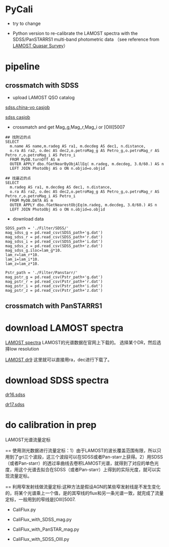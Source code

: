 # PyCali
- try to change

- Python version to re-calibrate the LAMOST spectra with the SDSS/PanSTARRS1 multi-band photometric data （see reference from [LAMOST Quasar Survey](https://ui.adsabs.harvard.edu/abs/2022arXiv221212876J/abstract)）


# pipeline

##  crossmatch with SDSS
- upload LAMOST QSO catalog

[sdss.china-vo casjob](http://sdss.china-vo.org/casjobs/MyDB.aspx)

[sdss casjob](http://skyserver.sdss.org/casjobs/MyDB.aspx)


- crossmatch and get Mag_g,Mag_r,Mag_i or [OIII]5007 

```
## 找附近的点
SELECT
  m.name AS name,m.radeg AS ra1, m.decdeg AS dec1, n.distance,
  o.ra AS ra2, o.dec AS dec2,o.petroMag_g AS Petro_g,o.petroMag_r AS Petro_r,o.petroMag_i AS Petro_i
  FROM MyDB.turnOff AS m
  OUTER APPLY dbo.fGetNearByObjAllEq( m.radeg, m.decdeg, 3.0/60.) AS n
  LEFT JOIN PhotoObj AS o ON n.objid=o.objid
```  


```
## 找最近的点
SELECT
  m.radeg AS ra1, m.decdeg AS dec1, n.distance,
  o.ra AS ra2, o.dec AS dec2,o.petroMag_g AS Petro_g,o.petroMag_r AS Petro_r,o.petroMag_i AS Petro_i
  FROM MyDB.DATA AS m
  OUTER APPLY dbo.fGetNearestObjEq(m.radeg, m.decdeg, 3.0/60.) AS n
  LEFT JOIN PhotoObj AS o ON n.objid=o.objid

```

- download data
```
SDSS_path = './Filter/SDSS/'
mag_sdss_g = pd.read_csv(SDSS_path+'g.dat')
mag_sdss_r = pd.read_csv(SDSS_path+'r.dat')
mag_sdss_i = pd.read_csv(SDSS_path+'i.dat')
mag_sdss_z = pd.read_csv(SDSS_path+'z.dat')
mag_sdss_g.iloc=lam_g*10.
lam_r=lam_r*10.
lam_i=lam_i*10.
lam_z=lam_z*10.

Pstr_path = './Filter/Panstarr/'
mag_pstr_g = pd.read_csv(Pstr_path+'g.dat')
mag_pstr_r = pd.read_csv(Pstr_path+'r.dat')
mag_pstr_i = pd.read_csv(Pstr_path+'i.dat')
mag_pstr_z = pd.read_csv(Pstr_path+'z.dat')
```

## crossmatch with PanSTARRS1



# download LAMOST spectra

[LAMOST spectra](http://www.lamost.org/lmusers/)
LAMOST的光谱数据在官网上下载的。
选择某个DR，然后选择low resolution

[LAMOST dr9](http://www.lamost.org/dr9/v1.1/search)
这里就可以直接用ra，dec进行下载了。


# download SDSS spectra
[dr16.sdss](https://dr16.sdss.org/optical/spectrum/search)

[dr17.sdss](https://dr17.sdss.org/optical/spectrum/search)


# do calibration in prep

LAMOST光谱流量定标

== 使用测光数据进行流量定标：1）由于LAMOST的波长覆盖范围有限，所以只用到了gri三个波段，这三个波段可以在SDSS或者Pan-starr上获得。2）用SDSS（或者Pan-starr）的透过率曲线去卷积LAMOST光谱，就得到了对应的单色光度，用这个光谱去拟合在SDSS（或者Pan-starr）上得到的实际光度，就可以实现流量定标。

== 利用窄发射线做流量定标:这种方法是假设AGN的某些窄发射线是不发生变化的，将某个光谱乘上一个值，是的其窄线的flux和另一条光谱一致，就完成了流量定标，一般用到的窄线是[OIII]5007.

- CaliFlux.py

- CaliFlux_with_SDSS_mag.py

- CaliFlux_with_PanSTAR_mag.py

- CaliFlux_with_SDSS_OIII.py






